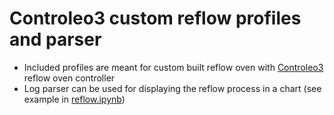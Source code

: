 # Controleo3 custom reflow profiles and parser

- Included profiles are meant for custom built reflow oven with [Controleo3](http://www.whizoo.com/) reflow oven controller
- Log parser can be used for displaying the reflow process in a chart (see example in [reflow.ipynb](./reflow.ipynb))


